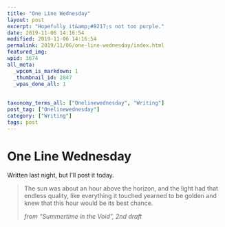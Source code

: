 ```yaml
---
title: "One Line Wednesday"
layout: post
excerpt: "Hopefully it&amp;#8217;s not too purple."
date: 2019-11-06 14:16:54
modified: 2019-11-06 14:16:54
permalink: 2019/11/06/one-line-wednesday/index.html
featured_img: 
wpid: 3674
all_meta: 
  _wpcom_is_markdown: 1
  _thumbnail_id: 2847
  _wpas_done_all: 1
  
  
taxonomy_terms_all: ["Onelinewednesday", "Writing"]
post_tag: ["Onelinewednesday"]
category: ["Writing"]
tags: post
---
```


# One Line Wednesday

Written last night, but I’ll post it today.

> The sun was about an hour above the horizon, and the light had that endless quality, like everything it touched yearned to be golden and knew that this hour would be its best chance.
> 
> <cite>from “Summertime in the Void”, 2nd draft</cite>